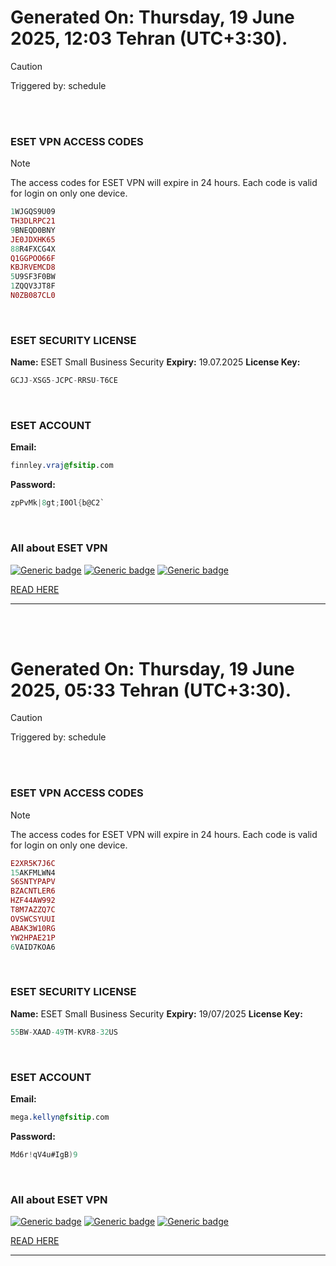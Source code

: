 # Generated On: Thursday, 19 June 2025, 12:03 Tehran (UTC+3:30).

> [!CAUTION]
> Triggered by: schedule

<br><br>

### ESET VPN ACCESS CODES

> [!NOTE]
> The access codes for ESET VPN will expire in 24 hours.
> Each code is valid for login on only one device.

```ruby
1WJGQS9U09
TH3DLRPC21
9BNEQD0BNY
JE0JDXHK65
88R4FXCG4X
Q1GGPOO66F
KBJRVEMCD8
5U9SF3F0BW
1ZQQV3JT8F
N0ZB087CL0
```

<br>

### ESET SECURITY LICENSE

**Name:** ESET Small Business Security
**Expiry:** 19.07.2025
**License Key:**

```POV-Ray SDL
GCJJ-XSG5-JCPC-RRSU-T6CE
```

<br>

### ESET ACCOUNT

**Email:**

```CSS
finnley.vraj@fsitip.com
```

**Password:**

```POV-Ray SDL
zpPvMk|8gt;I0Ol{b@C2`
```

<br>

### All about ESET VPN


[![Generic badge](https://img.shields.io/badge/Download-Android-green.svg)](https://play.google.com/store/apps/details?id=com.eset.vpn)
[![Generic badge](https://img.shields.io/badge/Download-ios-white.svg)](https://apps.apple.com/us/app/eset-vpn/id6463002278)
[![Generic badge](https://img.shields.io/badge/Download-windows-blue.svg)](https://download.eset.com/com/eset/apps/home/vpn/windows/latest/eset_vpn_installer.exe)
  

[READ HERE](https://t.me/F_NiREvil/2113)

---

<br><br>

# Generated On: Thursday, 19 June 2025, 05:33 Tehran (UTC+3:30).

> [!CAUTION]
> Triggered by: schedule

<br><br>

### ESET VPN ACCESS CODES

> [!NOTE]
> The access codes for ESET VPN will expire in 24 hours.
> Each code is valid for login on only one device.

```ruby
E2XR5K7J6C
15AKFMLWN4
S6SNTYPAPV
BZACNTLER6
HZF44AW992
T8M7AZZQ7C
OVSWCSYUUI
ABAK3W10RG
YW2HPAE21P
6VAID7KOA6
```

<br>

### ESET SECURITY LICENSE

**Name:** ESET Small Business Security
**Expiry:** 19/07/2025
**License Key:**

```POV-Ray SDL
55BW-XAAD-49TM-KVR8-32US
```

<br>

### ESET ACCOUNT

**Email:**

```CSS
mega.kellyn@fsitip.com
```

**Password:**

```POV-Ray SDL
Md6r!qV4u#IgB)9
```

<br>

### All about ESET VPN


[![Generic badge](https://img.shields.io/badge/Download-Android-green.svg)](https://play.google.com/store/apps/details?id=com.eset.vpn)
[![Generic badge](https://img.shields.io/badge/Download-ios-white.svg)](https://apps.apple.com/us/app/eset-vpn/id6463002278)
[![Generic badge](https://img.shields.io/badge/Download-windows-blue.svg)](https://download.eset.com/com/eset/apps/home/vpn/windows/latest/eset_vpn_installer.exe)
  

[READ HERE](https://t.me/F_NiREvil/2113)

---

<br><br>

